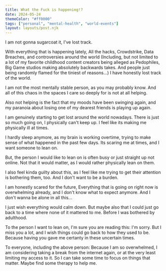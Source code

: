 ```yaml
---
title: What the Fuck is happening!?
date: 2024-05-24
themeColor: "#ff0000"
tags: ["personal", "mental-health", "world-events"]
layout: layouts/post.njk
---
```

I am not gonna sugarcoat it, I've lost track.

With everything that is happening lately, All the hacks, Crowdstrike, Data Breaches, and controversies around the world (Including, but not limited to a lot of my favorite childhood content creators being alleged as Pedophiles, Big Game studios making absolutely backwards takes. And people just being randomly flamed for the tiniest of reasons...) I have honestly lost track of the world.

I am not the most mentally stable person, as you may probably know. And all of this chaos in the spaces I care so deeply for is not at all helping.

Also not helping is the fact that my moods have been swinging again, and my paranoia about losing one of my dearest friends is playing up again.

I am genuinely starting to get lost around the world nowadays. There is just so much going on, I physically can't keep up. I feel like its making me physically ill at times.

I hardly sleep anymore, as my brain is working overtime, trying to make sense of what happened in the past few days. Its scaring me at times, and I want someone to lean on.

But, the person I would like to lean on is often busy or just straight up not online. Not that it would matter, as I would rather physically lean on them.

I also feel kinda guilty about this, as I feel like me trying to get their attention is bothering them, too. And I don't want to be a burden.

I am honestly scared for the future, Everything that is going on right now is overwhelming already, and I don't know what to expect anymore. And I don't wanna be alone in all this...

I just wish everything would calm down. But maybe also that I could just go back to a time where none of it mattered to me. Before I was bothered by adulthood.

To the person I want to lean on, I'm sure you are reading this: I'm sorry. But I miss you a lot, and I wish things could go back to how they used to be. Because having you gave me certanty in these uncertain times.

To everyone, including the above person: Because I am so overwhelmed, I am considering taking a break from the internet again, or at the very least limiting my access to it. So I can take some time to focus on things that matter. Maybe find some therapy to help me.
